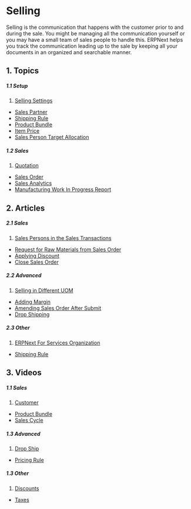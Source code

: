<!-- add-breadcrumbs -->
# Selling

Selling is the communication that happens with the customer prior to and
during the sale. You might be managing all the communication yourself or you
may have a small team of sales people to handle this. ERPNext helps you track
the communication leading up to the sale by keeping all your documents in an
organized and searchable manner.

## 1. Topics
##### 1.1 Setup

1. [Selling Settings](/docs/user/manual/en/selling/setup/selling-settings)
- [Sales Partner](/docs/user/manual/en/selling/setup/sales-partner)
- [Shipping Rule](/docs/user/manual/en/selling/setup/shipping-rule)
- [Product Bundle](/docs/user/manual/en/selling/setup/product-bundle)
- [Item Price](/docs/user/manual/en/selling/setup/item-price)
- [Sales Person Target Allocation](/docs/user/manual/en/selling/setup/sales-person-target-allocation)

##### 1.2 Sales
1. [Quotation](/docs/user/manual/en/selling/quotation)
- [Sales Order](/docs/user/manual/en/selling/sales-order)
- [Sales Analytics](/docs/user/manual/en/selling/sales-analytics)
- [Manufacturing Work In Progress Report](/docs/user/manual/en/selling/manufacturing-work-in-progress)

## 2. Articles
##### 2.1 Sales
1. [Sales Persons in the Sales Transactions](/docs/user/manual/en/selling/articles/sales-persons-in-the-sales-transactions)
- [Request for Raw Materials from Sales Order](/docs/user/manual/en/selling/articles/request-for-raw-materials-from-sales-order)
- [Applying Discount](/docs/user/manual/en/selling/articles/applying-discount)
- [Close Sales Order](/docs/user/manual/en/selling/articles/close-sales-order)

##### 2.2 Advanced
1. [Selling in Different UOM](/docs/user/manual/en/selling/articles/Selling-in-different-UOM)
- [Adding Margin](/docs/user/manual/en/selling/articles/adding-margin)
- [Amending Sales Order After Submit](/docs/user/manual/en/selling/articles/amending-sales-order-after-submit)
- [Drop Shipping](/docs/user/manual/en/selling/articles/drop-shipping)

##### 2.3 Other
1. [ERPNext For Services Organization](/docs/user/manual/en/selling/articles/erpnext-for-services-organization)
- [Shipping Rule](/docs/user/manual/en/selling/articles/shipping-rule)

## 3. Videos
##### 1.1 Sales
1. [Customer](/docs/user/videos/learn/customer-and-supplier.html)
- [Product Bundle](/docs/user/videos/learn/product-bundle.html)
- [Sales Cycle](/docs/user/videos/learn/sales-cycle.html)

##### 1.3 Advanced
1. [Drop Ship](/docs/user/videos/learn/drop-ship.html)
- [Pricing Rule](/docs/user/videos/learn/pricing-rule.html)

##### 1.3 Other 
1. [Discounts](/docs/user/videos/learn/discounts.html)
- [Taxes](/docs/user/videos/learn/taxes.html)
